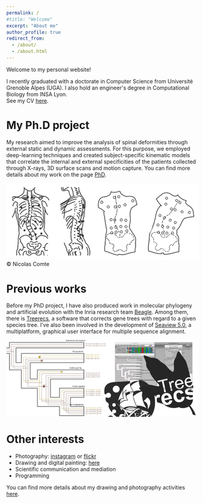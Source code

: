 ```yaml
---
permalink: /
#title: "Welcome"
excerpt: "About me"
author_profile: true
redirect_from: 
  - /about/
  - /about.html
---
```


Welcome to my personal website!

I recently graduated with a doctorate in Computer Science from Université Grenoble Alpes (UGA). I also hold an engineer's degree in Computational Biology from INSA Lyon. 
<br>See my CV [here](/cv).


# <i class="fas fa-graduation-cap fa-xs"></i> My Ph.D project
My research aimed to improve the analysis of spinal deformities through external static and dynamic assessments. For this purpose, we employed deep-learning techniques and created subject-specific kinematic models that correlate the internal and external specificities of the patients collected through X-rays, 3D surface scans and motion capture.
You can find more details about my work on the page [PhD](/phd/).

![Scoliosis Studies](/images/scoliosis_study_smaller.png)
&copy; Nicolas Comte


# <i class="fas fa-dna fa-xs"></i> Previous works
Before my PhD project, I have also produced work in molecular phylogeny and artificial evolution with the Inria research team [Beagle](https://team.inria.fr/beagle/). Among them, there is [Treerecs](https://project.inria.fr/treerecs/), a software that corrects gene trees with regard to a given species tree. I’ve also been involved in the development of [Seaview 5.0](http://doua.prabi.fr/software/seaview), a multiplatform, graphical user interface for multiple sequence alignment.

![Beagle Studies](/images/beagle_studies_smaller.png)


# <i class="fas fa-palette fa-xs"></i> Other interests
- Photography: [instagram](https://www.instagram.com/cometicon.snaps/) or [flickr](https://www.flickr.com/people/cometicon/)
- Drawing and digital painting: [here](https://www.instagram.com/cometicon.draws/)
- Scientific communication and mediation
- Programming

You can find more details about my drawing and photography activities [here](/other_activities/).
